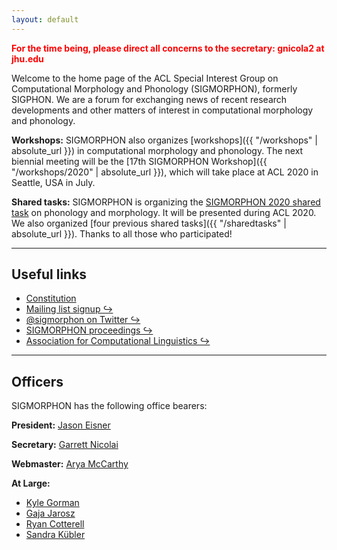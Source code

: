 ```yaml
---
layout: default
---
```


<span style="color: red;"><b>For the time being, please direct all concerns to the secretary: gnicola2 at jhu.edu</b></span>

Welcome to the home page of the ACL Special Interest Group on Computational Morphology and Phonology (SIGMORPHON), formerly SIGPHON. We are a forum for exchanging news of recent research developments and other matters of interest in computational morphology and phonology.

**Workshops:** SIGMORPHON also organizes [workshops]({{ "/workshops" | absolute_url }}) in computational morphology and phonology. The next biennial meeting will be the [17th SIGMORPHON Workshop]({{ "/workshops/2020" | absolute_url }}), which will take place at ACL 2020 in Seattle, USA in July.

**Shared tasks:** SIGMORPHON is organizing the [SIGMORPHON 2020 shared task](sharedtasks/2020) on phonology and morphology. It will be presented during ACL 2020. We also organized [four previous shared tasks]({{ "/sharedtasks" | absolute_url }}). Thanks to all those who participated!

---

## Useful links

- [Constitution](constitution/)
- [Mailing list signup ↪](http://mailman.clsp.jhu.edu/mailman/listinfo/sigmorphon)
- [@sigmorphon on Twitter ↪](https://twitter.com/sigmorphon)
- [SIGMORPHON proceedings ↪](https://aclweb.org/anthology/sigs/sigmorphon/)
- [Association for Computational Linguistics ↪](https://www.aclweb.org/portal/)

---

## Officers

SIGMORPHON has the following office bearers:

**President:**  [Jason Eisner](https://www.cs.jhu.edu/~jason/)

**Secretary:** [Garrett Nicolai](https://garrettnicolai.github.io/Garrett-Nicolai/)

**Webmaster:** [Arya McCarthy](https://cs.jhu.edu/~arya)

**At Large:**

* [Kyle Gorman](https://wellformedness.com)
* [Gaja Jarosz](https://blogs.umass.edu/jarosz/)
* [Ryan Cotterell](https://ryancotterell.github.io) <!--reinstated by ACL exec after leave-->
* [Sandra Kübler](http://cl.indiana.edu/~skuebler/)
